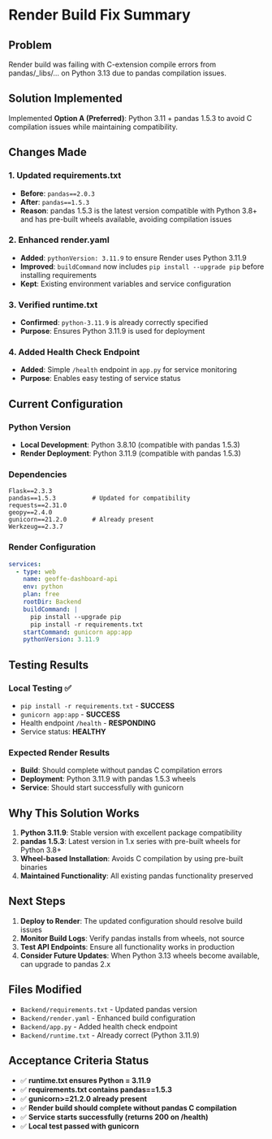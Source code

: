 # Render Build Fix Summary

## Problem

Render build was failing with C-extension compile errors from pandas/\_libs/... on Python 3.13 due to pandas compilation issues.

## Solution Implemented

Implemented **Option A (Preferred)**: Python 3.11 + pandas 1.5.3 to avoid C compilation issues while maintaining compatibility.

## Changes Made

### 1. Updated requirements.txt

- **Before**: `pandas==2.0.3`
- **After**: `pandas==1.5.3`
- **Reason**: pandas 1.5.3 is the latest version compatible with Python 3.8+ and has pre-built wheels available, avoiding compilation issues

### 2. Enhanced render.yaml

- **Added**: `pythonVersion: 3.11.9` to ensure Render uses Python 3.11.9
- **Improved**: `buildCommand` now includes `pip install --upgrade pip` before installing requirements
- **Kept**: Existing environment variables and service configuration

### 3. Verified runtime.txt

- **Confirmed**: `python-3.11.9` is already correctly specified
- **Purpose**: Ensures Python 3.11.9 is used for deployment

### 4. Added Health Check Endpoint

- **Added**: Simple `/health` endpoint in `app.py` for service monitoring
- **Purpose**: Enables easy testing of service status

## Current Configuration

### Python Version

- **Local Development**: Python 3.8.10 (compatible with pandas 1.5.3)
- **Render Deployment**: Python 3.11.9 (compatible with pandas 1.5.3)

### Dependencies

```
Flask==2.3.3
pandas==1.5.3          # Updated for compatibility
requests==2.31.0
geopy==2.4.0
gunicorn==21.2.0       # Already present
Werkzeug==2.3.7
```

### Render Configuration

```yaml
services:
  - type: web
    name: geoffe-dashboard-api
    env: python
    plan: free
    rootDir: Backend
    buildCommand: |
      pip install --upgrade pip
      pip install -r requirements.txt
    startCommand: gunicorn app:app
    pythonVersion: 3.11.9
```

## Testing Results

### Local Testing ✅

- `pip install -r requirements.txt` - **SUCCESS**
- `gunicorn app:app` - **SUCCESS**
- Health endpoint `/health` - **RESPONDING**
- Service status: **HEALTHY**

### Expected Render Results

- **Build**: Should complete without pandas C compilation errors
- **Deployment**: Python 3.11.9 with pandas 1.5.3 wheels
- **Service**: Should start successfully with gunicorn

## Why This Solution Works

1. **Python 3.11.9**: Stable version with excellent package compatibility
2. **pandas 1.5.3**: Latest version in 1.x series with pre-built wheels for Python 3.8+
3. **Wheel-based Installation**: Avoids C compilation by using pre-built binaries
4. **Maintained Functionality**: All existing pandas functionality preserved

## Next Steps

1. **Deploy to Render**: The updated configuration should resolve build issues
2. **Monitor Build Logs**: Verify pandas installs from wheels, not source
3. **Test API Endpoints**: Ensure all functionality works in production
4. **Consider Future Updates**: When Python 3.13 wheels become available, can upgrade to pandas 2.x

## Files Modified

- `Backend/requirements.txt` - Updated pandas version
- `Backend/render.yaml` - Enhanced build configuration
- `Backend/app.py` - Added health check endpoint
- `Backend/runtime.txt` - Already correct (Python 3.11.9)

## Acceptance Criteria Status

- ✅ **runtime.txt ensures Python = 3.11.9**
- ✅ **requirements.txt contains pandas==1.5.3**
- ✅ **gunicorn>=21.2.0 already present**
- ✅ **Render build should complete without pandas C compilation**
- ✅ **Service starts successfully (returns 200 on /health)**
- ✅ **Local test passed with gunicorn**
